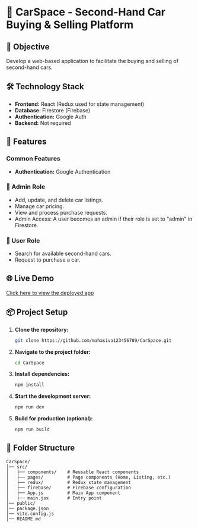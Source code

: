 # 🚗 CarSpace - Second-Hand Car Buying & Selling Platform

## 📌 Objective
Develop a web-based application to facilitate the buying and selling of second-hand cars.

## 🛠️ Technology Stack
- **Frontend:** React (Redux used for state management)
- **Database:** Firestore (Firebase)
- **Authentication:** Google Auth
- **Backend:** Not required

## 🔑 Features
### Common Features
- **Authentication:** Google Authentication

### 🔹 Admin Role
- Add, update, and delete car listings.
- Manage car pricing.
- View and process purchase requests.
- Admin Access: A user becomes an admin if their role is set to "admin" in Firestore.

### 🔹 User Role
- Search for available second-hand cars.
- Request to purchase a car.


## 🌐 Live Demo
[Click here to view the deployed app](https://carspaceauth.web.app/)

## 📦 Project Setup

1. **Clone the repository:**  
   ```sh
   git clone https://github.com/mahasiva123456789/CarSpace.git
   ```  
2. **Navigate to the project folder:**  
   ```sh
   cd CarSpace
   ```  
3. **Install dependencies:**  
   ```sh
   npm install
   ```  
4. **Start the development server:**  
   ```sh
   npm run dev
   ```  
5. **Build for production (optional):**  
   ```sh
   npm run build
   ```  

## 📁 Folder Structure
```
CarSpace/
│── src/
│   ├── components/    # Reusable React components
│   ├── pages/         # Page components (Home, Listing, etc.)
│   ├── redux/         # Redux state management
│   ├── firebase/      # Firebase configuration
│   ├── App.js         # Main App component
│   ├── main.jsx       # Entry point
│── public/
│── package.json
│── vite.config.js
│── README.md
```

